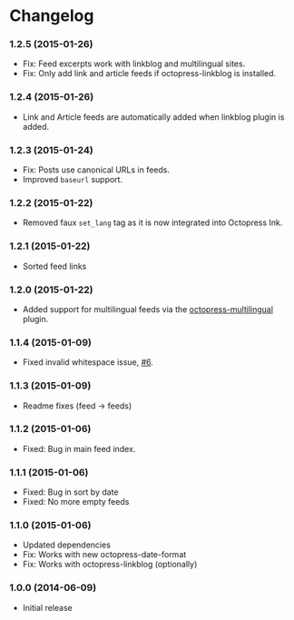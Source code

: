 # Changelog

### 1.2.5 (2015-01-26)

- Fix: Feed excerpts work with linkblog and multilingual sites.
- Fix: Only add link and article feeds if octopress-linkblog is installed.

### 1.2.4 (2015-01-26)

- Link and Article feeds are automatically added when linkblog plugin is added.

### 1.2.3 (2015-01-24)
- Fix: Posts use canonical URLs in feeds.
- Improved `baseurl` support.

### 1.2.2 (2015-01-22)
- Removed faux `set_lang` tag as it is now integrated into Octopress Ink.

### 1.2.1 (2015-01-22)
- Sorted feed links

### 1.2.0 (2015-01-22)
- Added support for multilingual feeds via the [octopress-multilingual](https://github.com/octopress/multilingual) plugin.

### 1.1.4 (2015-01-09)
- Fixed invalid whitespace issue, [#6](https://github.com/octopress/feeds/issues/6).

### 1.1.3 (2015-01-09)
- Readme fixes (feed -> feeds)

### 1.1.2 (2015-01-06)
- Fixed: Bug in main feed index.

### 1.1.1 (2015-01-06)

- Fixed: Bug in sort by date
- Fixed: No more empty feeds

### 1.1.0 (2015-01-06)

- Updated dependencies
- Fix: Works with new octopress-date-format
- Fix: Works with octopress-linkblog (optionally)

### 1.0.0 (2014-06-09)

- Initial release

